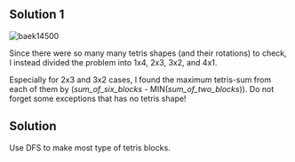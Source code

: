 ## Solution 1

![baek14500](https://user-images.githubusercontent.com/48712088/197559094-a88a8193-d865-49b2-8af4-08e9e18b7f98.jpg)

Since there were so many many tetris shapes (and their rotations) to check, I instead divided the problem into 1x4, 2x3, 3x2, and 4x1.

Especially for 2x3 and 3x2 cases, I found the maximum tetris-sum from each of them by (*sum_of_six_blocks* - MIN(*sum_of_two_blocks*)).
Do not forget some exceptions that has no tetris shape!

## Solution
Use DFS to make most type of tetris blocks.
